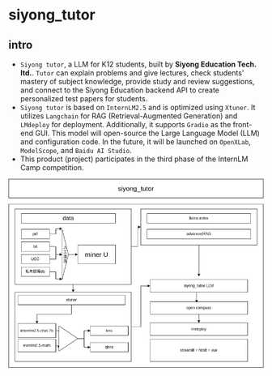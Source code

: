 # siyong_tutor

## intro

- `Siyong tutor`, a LLM for K12 students, built by __Siyong Education Tech. ltd.__. `Tutor` can explain problems and give lectures, check students' mastery of subject knowledge, provide study and review suggestions, and connect to the Siyong Education backend API to create personalized test papers for students.
- `Siyong tutor` is based on `InternLM2.5` and is optimized using `Xtuner`. It utilizes `Langchain` for RAG (Retrieval-Augmented Generation) and `LMdeploy` for deployment. Additionally, it supports `Gradio` as the front-end GUI. This model will open-source the Large Language Model (LLM) and configuration code. In the future, it will be launched on `OpenXLab`, `ModelScope`, and `Baidu AI Studio`.
- This product (project) participates in the third phase of the InternLM Camp competition.

![frame](./frame.png "frame")

